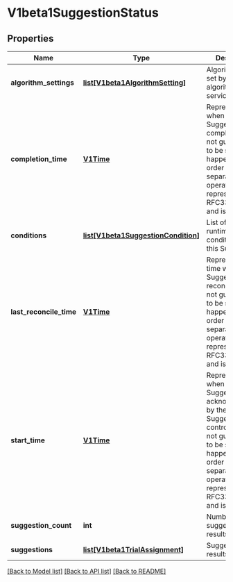 # V1beta1SuggestionStatus

## Properties
Name | Type | Description | Notes
------------ | ------------- | ------------- | -------------
**algorithm_settings** | [**list[V1beta1AlgorithmSetting]**](V1beta1AlgorithmSetting.md) | Algorithmsettings set by the algorithm services. | [optional] 
**completion_time** | [**V1Time**](V1Time.md) | Represents time when the Suggestion was completed. It is not guaranteed to be set in happens-before order across separate operations. It is represented in RFC3339 form and is in UTC. | [optional] 
**conditions** | [**list[V1beta1SuggestionCondition]**](V1beta1SuggestionCondition.md) | List of observed runtime conditions for this Suggestion. | [optional] 
**last_reconcile_time** | [**V1Time**](V1Time.md) | Represents last time when the Suggestion was reconciled. It is not guaranteed to be set in happens-before order across separate operations. It is represented in RFC3339 form and is in UTC. | [optional] 
**start_time** | [**V1Time**](V1Time.md) | Represents time when the Suggestion was acknowledged by the Suggestion controller. It is not guaranteed to be set in happens-before order across separate operations. It is represented in RFC3339 form and is in UTC. | [optional] 
**suggestion_count** | **int** | Number of suggestion results | [optional] 
**suggestions** | [**list[V1beta1TrialAssignment]**](V1beta1TrialAssignment.md) | Suggestion results | [optional] 

[[Back to Model list]](../README.md#documentation-for-models) [[Back to API list]](../README.md#documentation-for-api-endpoints) [[Back to README]](../README.md)



